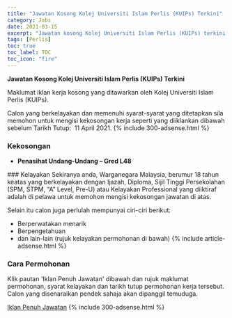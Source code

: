 ```yaml
---
title: "Jawatan Kosong Kolej Universiti Islam Perlis (KUIPs) Terkini" 
category: Jobs 
date: 2021-03-15 
excerpt: "Jawatan kosong Kolej Universiti Islam Perlis (KUIPs) terkini untuk kekosongan Penasihat Undang-Undang – Gred L48" 
tags: [Perlis] 
toc: true 
toc_label: TOC 
toc_icon: "fire" 
--- 
```


**Jawatan Kosong Kolej Universiti Islam Perlis (KUIPs) Terkini**

Maklumat iklan kerja kosong yang ditawarkan oleh Kolej Universiti Islam Perlis (KUIPs). 

Calon yang berkelayakan dan memenuhi syarat-syarat yang ditetapkan sila memohon untuk mengisi kekosongan kerja seperti yang diiklankan dibawah sebelum Tarikh Tutup:  11 April 2021. 
{% include 300-adsense.html %} 
### Kekosongan 
<ul>
<li><strong>Penasihat Undang-Undang &#8211; Gred L48&#160;</strong></li>
</ul> 
### Kelayakan 
Sekiranya anda, Warganegara Malaysia, berumur 18 tahun keatas yang berkelayakan dengan Ijazah, Diploma, Sijil Tinggi Persekolahan (SPM, STPM, “A” Level, Pre-U) atau Kelayakan Professional yang diiktiraf adalah di pelawa untuk memohon mengisi kekosongan jawatan di atas.

Selain itu calon juga perlulah mempunyai ciri-ciri berikut:
- Berperwatakan menarik
- Berpengetahuan
- dan lain-lain (rujuk kelayakan permohonan di bawah) 
{% include article-adsense.html %} 
### Cara Permohonan 
Klik pautan 'Iklan Penuh Jawatan' dibawah dan rujuk maklumat permohonan, syarat kelayakan dan tarikh tutup permohonan kerja tersebut.
Calon yang disenaraikan pendek sahaja akan dipanggil temuduga.

<a href="https://kuips.edu.my/v4/vacancy/" class="btn btn--info" target="_blank" rel="nofollow noopenner">Iklan Penuh Jawatan</a> 
{% include 300-adsense.html %} 